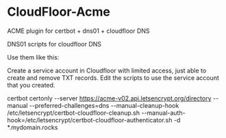 # CloudFloor-Acme
ACME plugin for certbot + dns01 + cloudfloor DNS

DNS01 scripts for cloudfloor DNS

Use them like this:

Create a service account in Cloudfloor with limited access, just able to create and remove TXT records.  Edit the scripts to use the service account that you created.

certbot certonly --server https://acme-v02.api.letsencrypt.org/directory --manual --preferred-challenges=dns --manual-cleanup-hook  /etc/letsencrypt/certbot-cloudfloor-cleanup.sh  --manual-auth-hook=/etc/letsencrypt/certbot-cloudfloor-authenticator.sh -d *.mydomain.rocks

